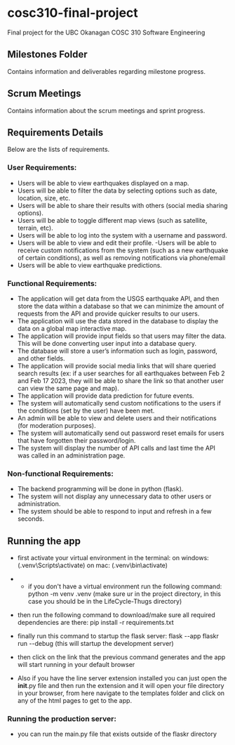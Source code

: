 # cosc310-final-project
Final project for the UBC Okanagan COSC 310 Software Engineering

## Milestones Folder
Contains information and deliverables regarding milestone progress.

## Scrum Meetings
Contains information about the scrum meetings and sprint progress.

## Requirements Details
Below are the lists of requirements.

### User Requirements:
- Users will be able to view earthquakes displayed on a map.
- Users will be able to filter the data by selecting options such as date, location, size, etc.
- Users will be able to share their results with others (social media sharing options).
- Users will be able to toggle different map views (such as satellite, terrain, etc).
- Users will be able to log into the system with a username and password.
- Users will be able to view and edit their profile.
-Users will be able to receive custom notifications from the system (such as a new earthquake of certain conditions), as well as removing notifications via phone/email
- Users will be able to view earthquake predictions.

### Functional Requirements:

- The application will get data from the USGS earthquake API, and then store the data within a database so that we can minimize the amount of requests from the API and provide quicker results to our users.
- The application will use the data stored in the database to display the data on a global map interactive map.
- The application will provide input fields so that users may filter the data. This will be done converting user input into a database query.
- The database will store a user’s information such as login, password, and other fields.
- The application will provide social media links that will share queried search results (ex: if a user searches for all earthquakes between Feb 2 and Feb 17 2023, they will be able to share the link so that another user can view the same page and map).
- The application will provide data prediction for future events.
- The system will automatically send custom notifications to the users if the conditions (set by the user) have been met.
- An admin will be able to view and delete users and their notifications (for moderation purposes).
- The system will automatically send out password reset emails for users that have forgotten their password/login.
- The system will display the number of API calls and last time the API was called in an administration page.

### Non-functional Requirements:
- The backend programming will be done in python (flask).
- The system will not display any unnecessary data to other users or administration.
- The system should be able to respond to input and refresh in a few seconds.



## Running the app
- first activate your virtual environment in the terminal: on windows: (.venv\Scripts\activate) on mac: (.venv\bin\activate)
- - if you don't have a virtual environment run the following command: python -m venv .venv (make sure ur in the project directory, in this case you should be in the LifeCycle-Thugs directory)
- then run the following command to download/make sure all required dependencies are there: pip install -r requirements.txt
- finally run this command to startup the flask server: flask --app flaskr run --debug (this will startup the development server)
- then click on the link that the previous command generates and the app will start running in your default browser

- Also if you have the line server extension installed you can just open the __init__.py file and then run the extension and it will open your file directory in your browser, from here navigate to the templates folder and click on any of the html pages to get to the app.


### Running the production server:
- you can run the main.py file that exists outside of the flaskr directory